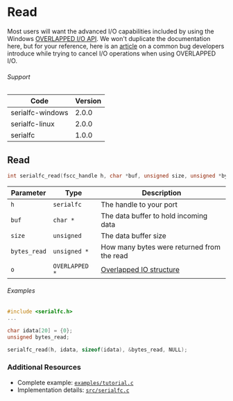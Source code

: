 # Read

Most users will want the advanced I/O capabilities included by using the Windows [OVERLAPPED I/O API](http://msdn.microsoft.com/en-us/library/windows/desktop/ms686358.aspx). We won't duplicate the documentation here, but for your reference, here is an [article](http://blogs.msdn.com/b/oldnewthing/archive/2011/02/02/10123392.aspx) on a common bug developers introduce while trying to cancel I/O operations when using OVERLAPPED I/O.

###### Support
| Code | Version |
| ---- | ------- |
| serialfc-windows | 2.0.0 |
| serialfc-linux | 2.0.0 |
| serialfc | 1.0.0 |


## Read
```c
int serialfc_read(fscc_handle h, char *buf, unsigned size, unsigned *bytes_read, OVERLAPPED *o)
```

| Parameter | Type | Description |
| --------- | ---- | ----------- |
| `h` | `serialfc` | The handle to your port |
| `buf` | `char *` | The data buffer to hold incoming data |
| `size` | `unsigned` | The data buffer size |
| `bytes_read` | `unsigned *` | How many bytes were returned from the read |
| `o` | `OVERLAPPED *`| [Overlapped IO structure](http://msdn.microsoft.com/en-us/library/windows/desktop/ms686358.aspx) |

###### Examples
```c
#include <serialfc.h>
...

char idata[20] = {0};
unsigned bytes_read;

serialfc_read(h, idata, sizeof(idata), &bytes_read, NULL);
```

### Additional Resources
- Complete example: [`examples/tutorial.c`](../examples/tutorial.c)
- Implementation details: [`src/serialfc.c`](../src/serialfc.c)
